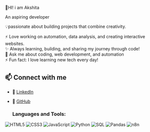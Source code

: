 👋HI! i am Akshita


An aspiring developer

💡passionate about building projects that combine creativity.

⚡ Love working on automation, data analysis, and creating interactive websites.  
✨ Always learning, building, and sharing my journey through code!  
💬 Ask me about coding, web development, and automation  
⚡ Fun fact: I love learning new tech every day! 


## 📫 Connect with me
- 💼 [LinkedIn](www.linkedin.com/in/akshita-shrivastava-15a00030b)  
- 🐙 [GitHub](https://github.com/Akshita005)

  ### Languages and Tools:
![HTML5](https://img.shields.io/badge/html5-%23E34F26.svg?style=for-the-badge&logo=html5&logoColor=white)
![CSS3](https://img.shields.io/badge/css3-%231572B6.svg?style=for-the-badge&logo=css3&logoColor=white)
![JavaScript](https://img.shields.io/badge/javascript-%23323330.svg?style=for-the-badge&logo=javascript&logoColor=%23F7DF1E)
![Python](https://img.shields.io/badge/python-%233776AB.svg?style=for-the-badge&logo=python&logoColor=white)
![SQL](https://img.shields.io/badge/sql-%2300758F.svg?style=for-the-badge&logo=database&logoColor=white)
![Pandas](https://img.shields.io/badge/pandas-%23150458.svg?style=for-the-badge&logo=pandas&logoColor=white)
![n8n](https://img.shields.io/badge/n8n-%23F05A28.svg?style=for-the-badge&logo=n8n&logoColor=white)
